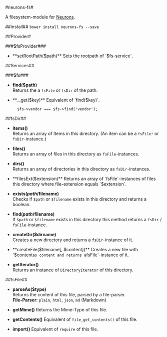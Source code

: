#neurons-fs#

A filesystem-module for [Neurons](https://github.com/platdesign/Neurons).

##install##
`bower install neurons-fs --save`

##Provider#

###$fsProvider###

- **setRootPath($path)**	
Sets the rootpath of `$fs-service`.



##Services##

###$fs###
- **find($path)**	
Returns the a `fsFile` or `fsDir` of the path.

- **__get($key)**	
Equivalent of `find($key)`.

		$fs->vendor === $fs->find('vendor');





##fsDir##
- **items()**	
Returns an array of Items in this directory. (An item can be a `fsFile`- or `fsDir`-instance.)

- **files()**	
Returns an array of files in this directory as `fsFile`-instances. 

- **dirs()**	
Returns an array of directories in this directory as `fsDir`-instances.

- **filesExt($extension)**	
Returns an array of `fsFile`-instances of files this directory where file-extension equals `$extension`.

- **exists($path/$filename)**	
Checks if `$path` or `$filename` exists in this directory and returns a boolean.

- **find($path/$filename)**		
If `$path` or `$filename` exists in this directory this method
returns a `fsDir` / `fsFile`-instance.

- **createDir($dirname)**	
Creates a new directory and returns a `fsDir`-instance of it.

- **createFile($filename[, $content])**	
Creates a new file with `$content` as content and returns a `fsFile`-instance of it.

- **getIterator()** 	
Returns an instance of `DirectoryIterator` of this directory.



##fsFile##

- **parseAs($type)**	
Returns the content of this file, parsed by a file-parser.	
	**File-Parser:** `plain`, `html`, `json`, `md` (Markdown)

- **getMime()**	
Returns the Mime-Type of this file.

- **getContents()**
Equivalent of `file_get_contents()` of this file.

- **import()**
Equivalent of `require` of this file.

